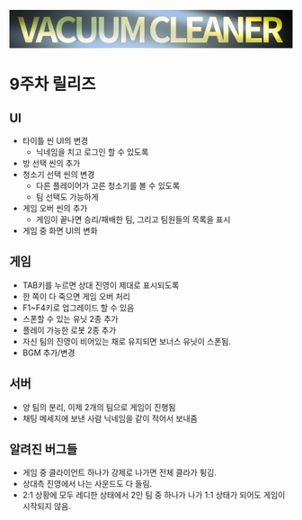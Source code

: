 ![logo](doc/img/logo.png)

9주차 릴리즈
====

UI
----
* 타이틀 씬 UI의 변경
  * 닉네임을 치고 로그인 할 수 있도록
* 방 선택 씬의 추가
* 청소기 선택 씬의 변경
  * 다른 플레이어가 고른 청소기를 볼 수 있도록
  * 팀 선택도 가능하게
* 게임 오버 씬의 추가
  * 게임이 끝나면 승리/패배한 팀, 그리고 팀원들의 목록을 표시
* 게임 중 화면 UI의 변화  

게임
----
* TAB키를 누르면 상대 진영이 제대로 표시되도록
* 한 쪽이 다 죽으면 게임 오버 처리
* F1~F4키로 업그레이드 할 수 있음
* 스폰할 수 있는 유닛 2종 추가
* 플레이 가능한 로봇 2종 추가
* 자신 팀의 진영이 비어있는 채로 유지되면 보너스 유닛이 스폰됨.
* BGM 추가/변경

서버
----
* 양 팀의 분리, 이제 2개의 팀으로 게임이 진행됨
* 채팅 메세지에 보낸 사람 닉네임을 같이 적어서 보내줌

알려진 버그들
----
* 게임 중 클라이언트 하나가 강제로 나가면 전체 클라가 튕김.
* 상대측 진영에서 나는 사운드도 다 들림.
* 2:1 상황에 모두 레디한 상태에서 2인 팀 중 하나가 나가 1:1 상태가 되어도 게임이 시작되지 않음.

